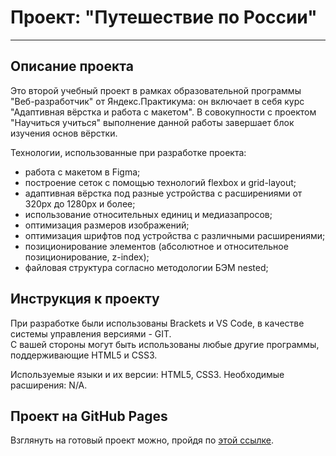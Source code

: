 # Проект: "Путешествие по России" 
------  
## Описание проекта 

Это второй учебный проект в рамках образовательной программы "Веб-разработчик" от Яндекс.Практикума: он включает в себя курс "Адаптивная вёрстка и работа с макетом". В совокупности с проектом "Научиться учиться" выполнение данной работы завершает блок изучения основ вёрстки.

Технологии, использованные при разработке проекта:
* работа с макетом в Figma;
* построение сеток с помощью технологий flexbox и grid-layout;
* адаптивная вёрстка под разные устройства с расширениями от 320px до 1280px и более;
* использование относительных единиц и медиазапросов;
* оптимизация размеров изображений;
* оптимизация шрифтов под устройства с различными расширениями;
* позиционирование элементов (абсолютное и относительное позиционирование, z-index);
* файловая структура согласно методологии БЭМ nested;

## Инструкция к проекту

При разработке были использованы Brackets и VS Code, в качестве системы управления версиями - GIT.  
С вашей стороны могут быть использованы любые другие программы, поддерживающие HTML5 и CSS3. 

Используемые языки и их версии: HTML5, CSS3. Необходимые расширения: N/A.

## Проект на GitHub Pages

Взглянуть на готовый проект можно, пройдя по [этой ссылке](https://evamoer.github.io/russian-travel/index.html). 


